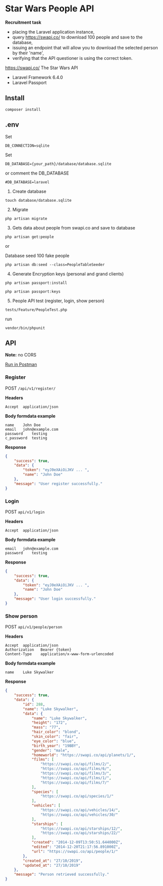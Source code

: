 
# Star Wars People API

**Recruitment task**

- placing the Laravel application instance,
- query https://swapi.co/ to download 100 people and save to the database,
- issuing an endpoint that will allow you to download the selected person by their 'name',
- verifying that the API questioner is using the correct token.

https://swapi.co/ The Star Wars API

* Laravel Framework 6.4.0
* Laravel Passport

## Install

```
composer install
```

## .env

Set
```
DB_CONNECTION=sqlite
```

Set
```
DB_DATABASE={your_path}/database/database.sqlite 
```

or comment the DB_DATABASE
```
#DB_DATABASE=laravel
```

1. Create database
```
touch database/database.sqlite
```

2. Migrate
```
php artisan migrate
```

3. Gets data about people from swapi.co and save to database
```
php artisan get:people 
```

or

Database seed 100 fake people
```
php artisan db:seed --class=PeopleTableSeeder
```

4. Generate Encryption keys (personal and grand clients) 

```
php artisan passport:install
```

```
php artisan passport:keys
```

5. People API test (register, login, show person)

```
tests/Feature/PeopleTest.php
```

run
```
vendor/bin/phpunit
```

## API
**Note:** no CORS

[Run in Postman](https://documenter.getpostman.com/view/9284827/SVzxagP1?version=latest)


### Register

POST `/api/v1/register/`

**Headers**
```
Accept	application/json
```

**Body formdata example**
```
name	John Doe
email	john@example.com
password	testing
c_password	testing
```

**Response**

```json
{
    "success": true,
    "data": {
        "token": "eyJ0eXAiOiJKV ... ",
        "name": "John Doe"
    },
    "message": "User register successfully."
}
```

### Login
POST `api/v1/login`

**Headers**
```
Accept	application/json
```

**Body formdata example**
```
email	john@example.com
password	testing
```

**Response**

```json
{
    "success": true,
    "data": {
        "token": "eyJ0eXAiOiJKV ... ",
        "name": "John Doe"
    },
    "message": "User login successfully."
}
```

### Show person
POST `api/v1/people/person`

**Headers**
```
Accept	application/json
Authorization	Bearer {token}
Content-Type    application/x-www-form-urlencoded
```

**Body formdata example**
```
name	Luke Skywalker
```

**Response**

```json
{
    "success": true,
    "data": {
        "id": 288,
        "name": "Luke Skywalker",
        "data": {
            "name": "Luke Skywalker",
            "height": "172",
            "mass": "77",
            "hair_color": "blond",
            "skin_color": "fair",
            "eye_color": "blue",
            "birth_year": "19BBY",
            "gender": "male",
            "homeworld": "https://swapi.co/api/planets/1/",
            "films": [
                "https://swapi.co/api/films/2/",
                "https://swapi.co/api/films/6/",
                "https://swapi.co/api/films/3/",
                "https://swapi.co/api/films/1/",
                "https://swapi.co/api/films/7/"
            ],
            "species": [
                "https://swapi.co/api/species/1/"
            ],
            "vehicles": [
                "https://swapi.co/api/vehicles/14/",
                "https://swapi.co/api/vehicles/30/"
            ],
            "starships": [
                "https://swapi.co/api/starships/12/",
                "https://swapi.co/api/starships/22/"
            ],
            "created": "2014-12-09T13:50:51.644000Z",
            "edited": "2014-12-20T21:17:56.891000Z",
            "url": "https://swapi.co/api/people/1/"
        },
        "created_at": "27/10/2019",
        "updated_at": "27/10/2019"
    },
    "message": "Person retrieved successfully."
}
```
